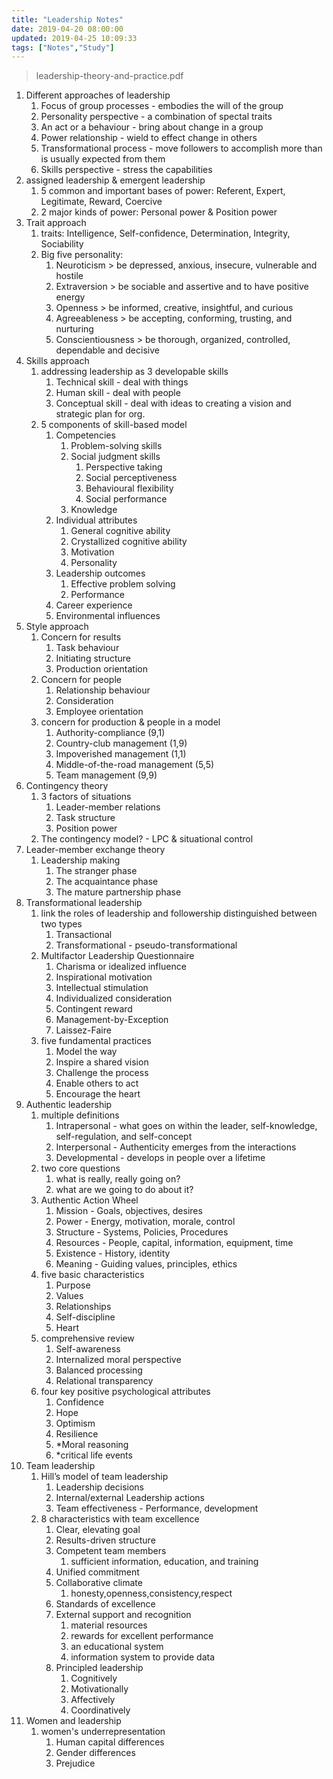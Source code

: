 ```yaml
---
title: "Leadership Notes"
date: 2019-04-20 08:00:00
updated: 2019-04-25 10:09:33
tags: ["Notes","Study"]
---
```


> leadership-theory-and-practice.pdf

1. Different approaches of leadership
   1. Focus of group processes - embodies the will of the group
   2. Personality perspective - a combination of spectal traits
   3. An act or a behaviour - bring about change in a group
   4. Power relationship - wield to effect change in others
   5. Transformational process - move followers to accomplish more than is usually expected from them
   6. Skills perspective - stress the capabilities
2. assigned leadership & emergent leadership
   1. 5 common and important bases of power: Referent, Expert, Legitimate, Reward, Coercive
   2. 2 major kinds of power: Personal power & Position power
3. Trait approach
   1. traits: Intelligence, Self-confidence, Determination, Integrity, Sociability
   2. Big five personality:
      1. Neuroticism > be depressed, anxious, insecure, vulnerable and hostile
      2. Extraversion > be sociable and assertive and to have positive energy
      3. Openness > be informed, creative, insightful, and curious
      4. Agreeableness > be accepting, conforming, trusting, and nurturing
      5. Conscientiousness > be thorough, organized, controlled, dependable and decisive
4. Skills approach
   1. addressing leadership as 3 developable skills
      1. Technical skill - deal with things
      2. Human skill - deal with people
      3. Conceptual skill - deal with ideas to creating a vision and strategic plan for org.
   2. 5 components of skill-based model
      1. Competencies
         1. Problem-solving skills
         2. Social judgment skills
            1. Perspective taking
            2. Social perceptiveness
            3. Behavioural flexibility
            4. Social performance
         3. Knowledge
      2. Individual attributes
         1. General cognitive ability
         2. Crystallized cognitive ability
         3. Motivation
         4. Personality
      3. Leadership outcomes
         1. Effective problem solving
         2. Performance
      4. Career experience
      5. Environmental influences
5. Style approach
   1. Concern for results
      1. Task behaviour
      2. Initiating structure
      3. Production orientation
   2. Concern for people
      1. Relationship behaviour
      2. Consideration
      3. Employee orientation
   3. concern for production & people in a model
      1. Authority-compliance (9,1)
      2. Country-club management (1,9)
      3. Impoverished management (1,1)
      4. Middle-of-the-road management (5,5)
      5. Team management (9,9)
6. Contingency theory
   1. 3 factors of situations
      1. Leader-member relations
      2. Task structure
      3. Position power
   2. The contingency model? - LPC & situational control
7. Leader-member exchange theory
   1. Leadership making
      1. The stranger phase
      2. The acquaintance phase
      3. The mature partnership phase
8. Transformational leadership
   1. link the roles of leadership and followership distinguished between two types
      1. Transactional
      2. Transformational - pseudo-transformational
   2. Multifactor Leadership Questionnaire
      1. Charisma or idealized influence
      2. Inspirational motivation
      3. Intellectual stimulation
      4. Individualized consideration
      5. Contingent reward
      6. Management-by-Exception
      7. Laissez-Faire
   3. five fundamental practices
      1. Model the way
      2. Inspire a shared vision
      3. Challenge the process
      4. Enable others to act
      5. Encourage the heart
9. Authentic leadership
    1. multiple definitions
       1. Intrapersonal - what goes on within the leader, self-knowledge, self-regulation, and self-concept
       2. Interpersonal - Authenticity emerges from the interactions
       3. Developmental - develops in people over a lifetime
    2. two core questions
       1. what is really, really going on?
       2. what are we going to do about it?
    3. Authentic Action Wheel
       1. Mission - Goals, objectives, desires
       2. Power - Energy, motivation, morale, control
       3. Structure - Systems, Policies, Procedures
       4. Resources - People, capital, information, equipment, time
       5. Existence - History, identity
       6. Meaning - Guiding values, principles, ethics
    4. five basic characteristics
       1. Purpose
       2. Values
       3. Relationships
       4. Self-discipline
       5. Heart
    5. comprehensive review
       1. Self-awareness
       2. Internalized moral perspective
       3. Balanced processing
       4. Relational transparency
    6. four key positive psychological attributes
       1. Confidence
       2. Hope
       3. Optimism
       4. Resilience
       5. *Moral reasoning
       6. *critical life events
10. Team leadership
    1. Hill’s model of team leadership
       1. Leadership decisions
       2. Internal/external Leadership actions
       3. Team effectiveness - Performance, development
    2. 8 characteristics with team excellence
       1. Clear, elevating goal
       2. Results-driven structure
       3. Competent team members
          1. sufficient information, education, and training
       4. Unified commitment
       5. Collaborative climate
          1. honesty,openness,consistency,respect
       6. Standards of excellence
       7. External support and recognition
          1. material resources
          2. rewards for excellent performance
          3. an educational system
          4. information system to provide data
       8. Principled leadership
          1. Cognitively
          2. Motivationally
          3. Affectively
          4. Coordinatively
11. Women and leadership
    1. women's underrepresentation
       1. Human capital differences
       2. Gender differences
       3. Prejudice
